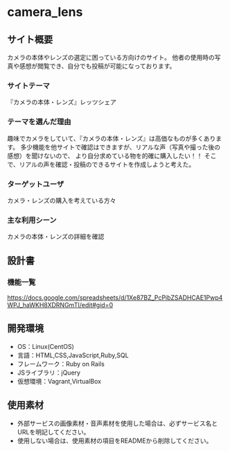 # camera_lens

## サイト概要
カメラの本体やレンズの選定に困っている方向けのサイト。
他者の使用時の写真や感想が閲覧でき、自分でも投稿が可能になっております。

### サイトテーマ
『カメラの本体・レンズ』レッツシェア

### テーマを選んだ理由
趣味でカメラをしていて、『カメラの本体・レンズ』は高価なものが多くあります。
多少機能を他サイトで確認はできますが、リアルな声（写真や撮った後の感想）を聞けないので、
より自分求めている物を的確に購入したい！！
そこで、リアルの声を確認・投稿のできるサイトを作成しようと考えた。

### ターゲットユーザ
カメラ・レンズの購入を考えている方々

### 主な利用シーン
カメラの本体・レンズの詳細を確認

## 設計書

### 機能一覧
https://docs.google.com/spreadsheets/d/1Xe87BZ_PcPibZSADHCAE1Pwp4WPJ_haWKH8XDRNGmTI/edit#gid=0

## 開発環境
- OS：Linux(CentOS)
- 言語：HTML,CSS,JavaScript,Ruby,SQL
- フレームワーク：Ruby on Rails
- JSライブラリ：jQuery
- 仮想環境：Vagrant,VirtualBox

## 使用素材
- 外部サービスの画像素材・音声素材を使用した場合は、必ずサービス名とURLを明記してください。
- 使用しない場合は、使用素材の項目をREADMEから削除してください。